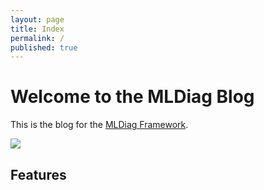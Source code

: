 ```yaml
---
layout: page
title: Index
permalink: /
published: true
---
```


# Welcome to the MLDiag Blog

This is the blog for the [MLDiag Framework](https://github.com/AI-MEN/MLDiag).

<img src=“https://github.com/AI-MEN/MLDiag/blob/master/docs/capture.jpg”>



## Features


